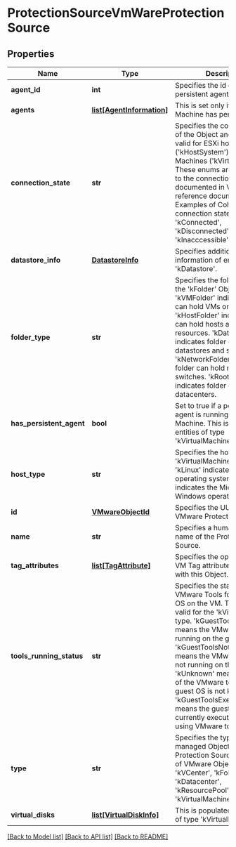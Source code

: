 # ProtectionSourceVmWareProtectionSource

## Properties
Name | Type | Description | Notes
------------ | ------------- | ------------- | -------------
**agent_id** | **int** | Specifies the id of the persistent agent. | [optional] 
**agents** | [**list[AgentInformation]**](AgentInformation.md) | This is set only if the Virtual Machine has persistent agent. | [optional] 
**connection_state** | **str** | Specifies the connection state of the Object and are only valid for ESXi hosts (&#39;kHostSystem&#39;) or Virtual Machines (&#39;kVirtualMachine&#39;). These enums are equivalent to the connection states documented in VMware&#39;s reference documentation. Examples of Cohesity connection states include &#39;kConnected&#39;, &#39;kDisconnected&#39;, &#39;kInacccessible&#39;, etc. | [optional] 
**datastore_info** | [**DatastoreInfo**](DatastoreInfo.md) | Specifies additional information of entities of type &#39;kDatastore&#39;. | [optional] 
**folder_type** | **str** | Specifies the folder type for the &#39;kFolder&#39; Object. &#39;kVMFolder&#39; indicates folder can hold VMs or vApps. &#39;kHostFolder&#39; indicates folder can hold hosts and compute resources. &#39;kDatastoreFolder&#39; indicates folder can hold datastores and storage pods. &#39;kNetworkFolder&#39; indicates folder can hold networks and switches. &#39;kRootFolder&#39; indicates folder can hold datacenters. | [optional] 
**has_persistent_agent** | **bool** | Set to true if a persistent agent is running on the Virtual Machine. This is populated for entities of type &#39;kVirtualMachine&#39;. | [optional] 
**host_type** | **str** | Specifies the host type for the &#39;kVirtualMachine&#39; Object. &#39;kLinux&#39; indicates the Linux operating system. &#39;kWindows&#39; indicates the Microsoft Windows operating system. | [optional] 
**id** | [**VMwareObjectId**](VMwareObjectId.md) | Specifies the UUID of the VMware Protection Source. | [optional] 
**name** | **str** | Specifies a human readable name of the Protection Source. | [optional] 
**tag_attributes** | [**list[TagAttribute]**](TagAttribute.md) | Specifies the optional list of VM Tag attributes associated with this Object. | [optional] 
**tools_running_status** | **str** | Specifies the status of VMware Tools for the guest OS on the VM. This is only valid for the &#39;kVirtualMachine&#39; type. &#39;kGuestToolsRunning&#39; means the VMware tools are running on the guest OS. &#39;kGuestToolsNotRunning&#39; means the VMware tools are not running on the guest OS. &#39;kUnknown&#39; means the state of the VMware tools on the guest OS is not known. &#39;kGuestToolsExecutingScripts&#39; means the guest OS is currently executing scripts using VMware tools. | [optional] 
**type** | **str** | Specifies the type of managed Object in a VMware Protection Source. Examples of VMware Objects include &#39;kVCenter&#39;, &#39;kFolder&#39;, &#39;kDatacenter&#39;, &#39;kResourcePool&#39;, &#39;kDatastore&#39;, &#39;kVirtualMachine&#39;, etc. | [optional] 
**virtual_disks** | [**list[VirtualDiskInfo]**](VirtualDiskInfo.md) | This is populated for entities of type &#39;kVirtualMachine&#39;. | [optional] 

[[Back to Model list]](../README.md#documentation-for-models) [[Back to API list]](../README.md#documentation-for-api-endpoints) [[Back to README]](../README.md)


